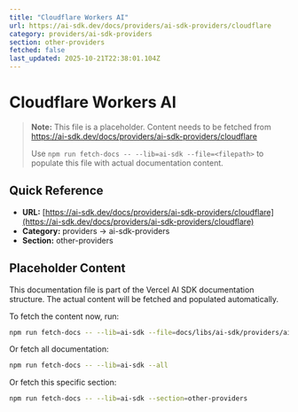 ```yaml
---
title: "Cloudflare Workers AI"
url: https://ai-sdk.dev/docs/providers/ai-sdk-providers/cloudflare
category: providers/ai-sdk-providers
section: other-providers
fetched: false
last_updated: 2025-10-21T22:38:01.104Z
---
```


# Cloudflare Workers AI

> **Note:** This file is a placeholder. Content needs to be fetched from https://ai-sdk.dev/docs/providers/ai-sdk-providers/cloudflare
>
> Use `npm run fetch-docs -- --lib=ai-sdk --file=<filepath>` to populate this file with actual documentation content.

## Quick Reference

- **URL:** [https://ai-sdk.dev/docs/providers/ai-sdk-providers/cloudflare](https://ai-sdk.dev/docs/providers/ai-sdk-providers/cloudflare)
- **Category:** providers → ai-sdk-providers
- **Section:** other-providers

## Placeholder Content

This documentation file is part of the Vercel AI SDK documentation structure.
The actual content will be fetched and populated automatically.

To fetch the content now, run:

```bash
npm run fetch-docs -- --lib=ai-sdk --file=docs/libs/ai-sdk/providers/ai-sdk-providers/cloudflare.md
```

Or fetch all documentation:

```bash
npm run fetch-docs -- --lib=ai-sdk --all
```

Or fetch this specific section:

```bash
npm run fetch-docs -- --lib=ai-sdk --section=other-providers
```

